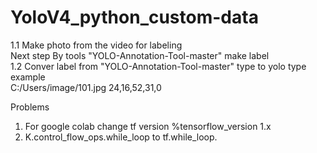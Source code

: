 # YoloV4_python_custom-data  
1.1 Make photo from the video for labeling    
Next step By tools "YOLO-Annotation-Tool-master" make label  
1.2 Conver label from   "YOLO-Annotation-Tool-master" type to yolo type  
example     
C:/Users/image/101.jpg 24,16,52,31,0     





Problems  
1. For google colab change tf version
%tensorflow_version 1.x
2. K.control_flow_ops.while_loop to
tf.while_loop.
